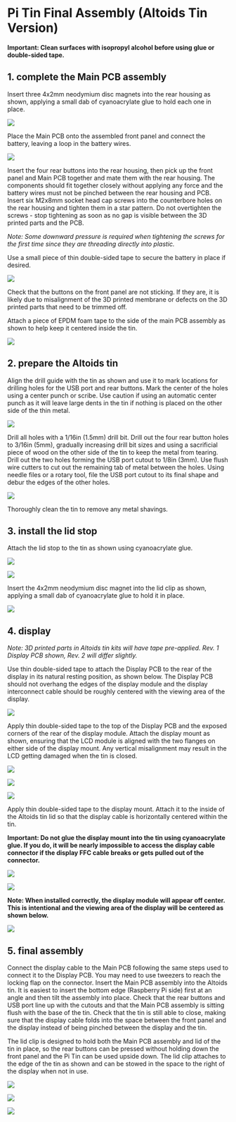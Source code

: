 # Pi Tin Final Assembly (Altoids Tin Version)

**Important: Clean surfaces with isopropyl alcohol before using glue or double-sided tape.**

## 1. complete the Main PCB assembly

Insert three 4x2mm neodymium disc magnets into the rear housing as shown, applying a small dab of cyanoacrylate glue to hold each one in place.

![](images/mint_tin_insert_magnets.png)

Place the Main PCB onto the assembled front panel and connect the battery, leaving a loop in the battery wires.

![](images/mint_tin_battery.jpg)

Insert the four rear buttons into the rear housing, then pick up the front panel and Main PCB together and mate them with the rear housing. The components should fit together closely without applying any force and the battery wires must not be pinched between the rear housing and PCB. Insert six M2x8mm socket head cap screws into the counterbore holes on the rear housing and tighten them in a star pattern. Do not overtighten the screws - stop tightening as soon as no gap is visible between the 3D printed parts and the PCB.

*Note: Some downward pressure is required when tightening the screws for the first time since they are threading directly into plastic.*

Use a small piece of thin double-sided tape to secure the battery in place if desired.

![](images/mint_tin_asm.jpg)

Check that the buttons on the front panel are not sticking. If they are, it is likely due to misalignment of the 3D printed membrane or defects on the 3D printed parts that need to be trimmed off.

Attach a piece of EPDM foam tape to the side of the main PCB assembly as shown to help keep it centered inside the tin.

![](images/mint_tin_foam_tape.jpg)

## 2. prepare the Altoids tin

Align the drill guide with the tin as shown and use it to mark locations for drilling holes for the USB port and rear buttons. Mark the center of the holes using a center punch or scribe. Use caution if using an automatic center punch as it will leave large dents in the tin if nothing is placed on the other side of the thin metal.

![](images/drill_guide.png)

Drill all holes with a 1/16in (1.5mm) drill bit. Drill out the four rear button holes to 3/16in (5mm), gradually increasing drill bit sizes and using a sacrificial piece of wood on the other side of the tin to keep the metal from tearing. Drill out the two holes forming the USB port cutout to 1/8in (3mm). Use flush wire cutters to cut out the remaining tab of metal between the holes. Using needle files or a rotary tool, file the USB port cutout to its final shape and debur the edges of the other holes.

![](images/tin_holes.png)

Thoroughly clean the tin to remove any metal shavings.

## 3. install the lid stop

Attach the lid stop to the tin as shown using cyanoacrylate glue.

![](images/lid_holder_asm_2.jpg)

![](images/lid_holder_asm_1.png)

Insert the 4x2mm neodymium disc magnet into the lid clip as shown, applying a small dab of cyanoacrylate glue to hold it in place.

![](images/lid_clip_magnet.png)

## 4. display

*Note: 3D printed parts in Altoids tin kits will have tape pre-applied. Rev. 1 Display PCB shown, Rev. 2 will differ slightly.*

Use thin double-sided tape to attach the Display PCB to the rear of the display in its natural resting position, as shown below. The Display PCB should not overhang the edges of the display module and the display interconnect cable should be roughly centered with the viewing area of the display.

![](images/display_tape_1.jpg)

Apply thin double-sided tape to the top of the Display PCB and the exposed corners of the rear of the display module. Attach the display mount as shown, ensuring that the LCD module is aligned with the two flanges on either side of the display mount. Any vertical misalignment may result in the LCD getting damaged when the tin is closed.

![](images/display_tape_2.jpg)

![](images/display_tape_3.jpg)

![](images/display_mount.png)

Apply thin double-sided tape to the display mount. Attach it to the inside of the Altoids tin lid so that the display cable is horizontally centered within the tin.

**Important: Do not glue the display mount into the tin using cyanoacrylate glue. If you do, it will be nearly impossible to access the display cable connector if the display FFC cable breaks or gets pulled out of the connector.**

![](images/display_tape_4.jpg)

![](images/display_tape_5.jpg)

**Note: When installed correctly, the display module will appear off center. This is intentional and the viewing area of the display will be centered as shown below.**

![](images/display_centering.png)

## 5. final assembly

Connect the display cable to the Main PCB following the same steps used to connect it to the Display PCB. You may need to use tweezers to reach the locking flap on the connector. Insert the Main PCB assembly into the Altoids tin. It is easiest to insert the bottom edge (Raspberry Pi side) first at an angle and then tilt the assembly into place. Check that the rear buttons and USB port line up with the cutouts and that the Main PCB assembly is sitting flush with the base of the tin. Check that the tin is still able to close, making sure that the display cable folds into the space between the front panel and the display instead of being pinched between the display and the tin.

The lid clip is designed to hold both the Main PCB assembly and lid of the tin in place, so the rear buttons can be pressed without holding down the front panel and the Pi Tin can be used upside down. The lid clip attaches to the edge of the tin as shown and can be stowed in the space to the right of the display when not in use.

![](images/lid_clip_use.jpg)

![](images/lid_clip_stowage.jpg)

![](images/mint_tin_finished.jpg)
